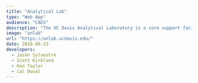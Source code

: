 ```yaml
---
title: "Analytical Lab"
type: "Web App"
audience: "CAES"
description: "The UC Davis Analytical Laboratory is a core support facility of the UC Davis College of Agriculture and Environmental Sciences."
image: "anlab"
url: "https://anlab.ucdavis.edu/"
date: 2018-06-23
developers:
  - Jason Sylvestre
  - Scott Kirkland
  - Ken Taylor
  - Cal Doval
---
```

